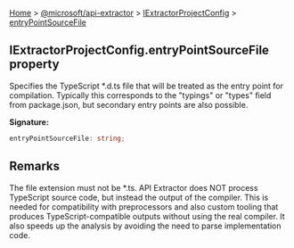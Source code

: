 [Home](./index) &gt; [@microsoft/api-extractor](./api-extractor.md) &gt; [IExtractorProjectConfig](./api-extractor.iextractorprojectconfig.md) &gt; [entryPointSourceFile](./api-extractor.iextractorprojectconfig.entrypointsourcefile.md)

## IExtractorProjectConfig.entryPointSourceFile property

Specifies the TypeScript \*.d.ts file that will be treated as the entry point for compilation. Typically this corresponds to the "typings" or "types" field from package.json, but secondary entry points are also possible.

<b>Signature:</b>

```typescript
entryPointSourceFile: string;
```

## Remarks

The file extension must not be \*.ts. API Extractor does NOT process TypeScript source code, but instead the output of the compiler. This is needed for compatibility with preprocessors and also custom tooling that produces TypeScript-compatible outputs without using the real compiler. It also speeds up the analysis by avoiding the need to parse implementation code.

